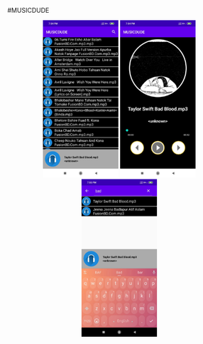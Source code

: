 #MUSICDUDE

<p align="center">
  <img src="/Images/1.png" width="170">
  <img src="/Images/2.png" width="170">
  <img src="/Images/3.png" width="170">
  </p>
